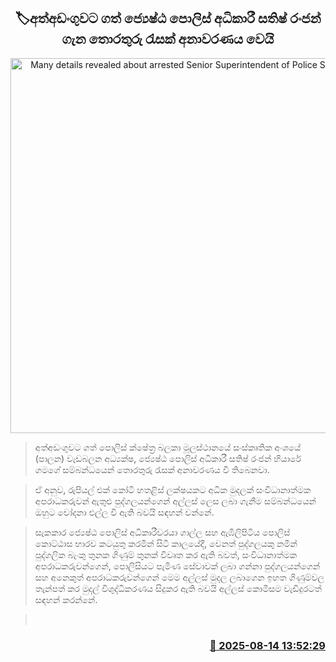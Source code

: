 <p align='center'><b><h2 align='center' title='Many details revealed about arrested Senior Superintendent of Police Satish Ranjan'>🏷අත්අඩංගුවට ගත් ජ්‍යෙෂ්ඨ පොලිස් අධිකාරී සතිෂ් රංජන් ගැන තොරතුරු රැසක් අනාවරණය වෙයි</h2></b></p>
<p align='center'><img src='https://helakuru.sgp1.cdn.digitaloceanspaces.com/esana/images/lib/police-pc.jpg' width='600' alt='Many details revealed about arrested Senior Superintendent of Police Satish Ranjan'></p>

> අත්අඩංගුවට ගත් පොලිස් ක්ෂේත්‍ර බලකා මූලස්ථානයේ සංස්කෘතික අංශයේ (පාලන) වැඩබලන අධ්‍යක්ෂ, ජ්‍යෙෂ්ඨ පොලිස් අධිකාරී සතිෂ් රංජන් හියාරේ ගමගේ සම්බන්ධයෙන් තොරතුරු රැසක් අනාවරණය වී තිබෙනවා.

> ඒ අනුව, රුපියල් එක් කෝටි හතළිස් ලක්ෂයකට අධික මුදලක් සංවිධානාත්මක අපරාධකරුවන් ඇතුළු පුද්ගලයන්ගෙන් අල්ලස් ලෙස ලබා ගැනීම සම්බන්ධයෙන් ඔහුට චෝදනා එල්ල වී ඇති බවයි සඳහන් වන්නේ.

> සැකකාර ජ්‍යෙෂ්ඨ පොලිස් අධිකාරීවරයා ගාල්ල සහ ඇඹිලිපිටිය පොලිස් කොට්ඨාස භාරව කටයුතු කරමින් සිටි කාලයේදී, වෙනත් පුද්ගලයකු නමින් පුද්ගලික බැංකු තුනක ගිණුම් තුනක් විවෘත කර ඇති බවත්, සංවිධානාත්මක අපරාධකරුවන්ගෙන්, පොලිසියට පැමිණ සේවාවක් ලබා ගන්නා පුද්ගලයන්ගෙන් සහ අනෙකුත් අපරාධකරුවන්ගෙන් මෙම අල්ලස් මුදල ලබාගෙන ඉහත ගිණුම්වල තැන්පත් කර මුදල් විශුද්ධිකරණය සිදුකර ඇති බවයි අල්ලස් කොමිසම වැඩිදුරටත් සඳහන් කරන්නේ.

>  



<h3 align='right'><a href='https://www.helakuru.lk/esana/p/112702/'>📅 2025-08-14 13:52:29</a></h3>
